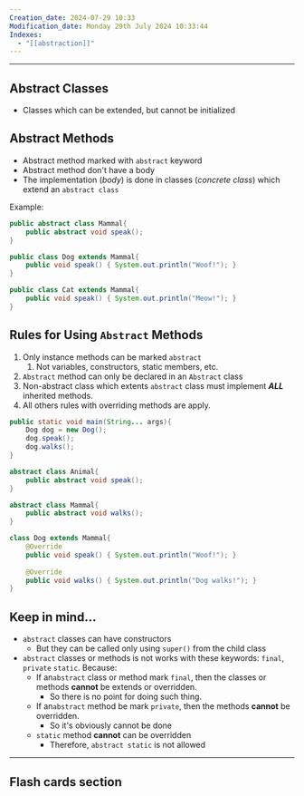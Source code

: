 ```yaml
---
Creation_date: 2024-07-29 10:33
Modification_date: Monday 29th July 2024 10:33:44
Indexes:
  - "[[abstraction]]"
---
```


----

## Abstract Classes

- Classes which can be extended, but cannot be initialized
## Abstract Methods

- Abstract method marked with `abstract` keyword
- Abstract method don't have a body
- The implementation (*body*) is done in classes (*concrete class*) which extend an `abstract class`

Example:
```java
public abstract class Mammal{
	public abstract void speak();
}

public class Dog extends Mammal{
	public void speak() { System.out.println("Woof!"); }
}

public class Cat extends Mammal{
	public void speak() { System.out.println("Meow!"); }
}
```


## Rules for Using `Abstract` Methods

1. Only instance methods can be marked `abstract`
	1. Not variables, constructors, static members, etc.
2. `Abstract` method can only be declared in an `Abstract` class
3. Non-abstract class which extents `abstract` class must implement ***ALL*** inherited methods.
4. All others rules with overriding methods are apply.
```java
public static void main(String... args){
	Dog dog = new Dog();
	dog.speak();
	dog.walks();
}

abstract class Animal{
	public abstract void speak();
}

abstract class Mammal{
	public abstract void walks();
}

class Dog extends Mammal{
	@Override
	public void speak() { System.out.println("Woof!"); }
	
	@Override
	public void walks() { System.out.println("Dog walks!"); }
}
```


## Keep in mind...

- `abstract` classes can have constructors
	- But they can be called only using `super()` from the child class
- `abstract` classes or methods is not works with these keywords:  `final`, `private` `static`. Because:
	-  If an`abstract` class or method mark `final`, then the classes or methods **cannot** be extends or overridden. 
		- So there is no point for doing such thing.
	- If an`abstract` method be mark `private`, then the methods **cannot** be overridden. 
		- So it's obviously cannot be done
	- `static` method **cannot** can be overridden
		- Therefore, `abstract static` is not allowed







---
## Flash cards section
